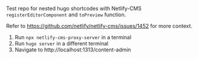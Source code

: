 Test repo for nested hugo shortcodes with Netlify-CMS `registerEditorComponent` and `toPreview` function.

Refer to https://github.com/netlify/netlify-cms/issues/1452 for more context.

1. Run `npx netlify-cms-proxy-server` in a terminal
2. Run `hugo server` in a different terminal
3. Navigate to http://localhost:1313/content-admin
